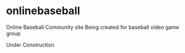 # onlinebaseball
Online Baseball Community site
Being created for baseball video game group

Under Construction

